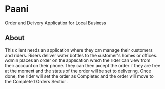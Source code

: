 # Paani

Order and Delivery Application for Local Business

## About

This client needs an application where they can manage their customers and riders. Riders deliver water bottles to the customer's homes or offices. Admin places an order on the application which the rider can view from their account on their phone. They can then accept the order if they are free at the moment and the status of the order will be set to delivering. Once done, the rider will set the order as Completed and the order will move to the Completed Orders Section.